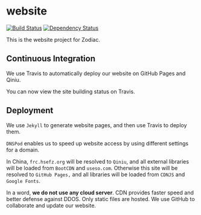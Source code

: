 # website

[![Build Status](https://travis-ci.org/ZodiacEFZ/website.svg?branch=master)](https://travis-ci.org/ZodiacEFZ/website) [![Dependency Status](https://gemnasium.com/badges/github.com/ZodiacEFZ/website.svg)](https://gemnasium.com/github.com/ZodiacEFZ/website)

This is the website project for Zodiac.

## Continuous Integration

We use Travis to automatically deploy our website on GitHub Pages and Qiniu.

You can now view the site building status on Travis.

## Deployment

We use `Jekyll` to generate website pages, and then use Travis to deploy them.

`DNSPod` enables us to speed up website access by using different settings for a domain.

In China, `frc.hsefz.org` will be resolved to `Qiniu`, and all external libraries
will be loaded from `BootCDN` and `useso.com`. Otherwise this site will be resolved
to `GitHub Pages,` and all libraries will be loaded from `CDNJS` and `Google Fonts`.

In a word, **we do not use any cloud server**. CDN provides faster speed and
better defense against DDOS. Only static files are hosted.
We use GitHub to collaborate and update our website.
